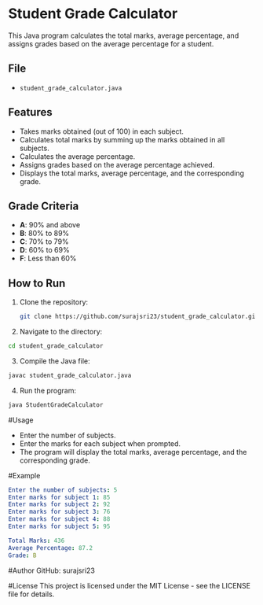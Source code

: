 # Student Grade Calculator

This Java program calculates the total marks, average percentage, and assigns grades based on the average percentage for a student.

## File

- `student_grade_calculator.java`

## Features

- Takes marks obtained (out of 100) in each subject.
- Calculates total marks by summing up the marks obtained in all subjects.
- Calculates the average percentage.
- Assigns grades based on the average percentage achieved.
- Displays the total marks, average percentage, and the corresponding grade.

## Grade Criteria

- **A**: 90% and above
- **B**: 80% to 89%
- **C**: 70% to 79%
- **D**: 60% to 69%
- **F**: Less than 60%

## How to Run

1. Clone the repository:

   ```bash
   git clone https://github.com/surajsri23/student_grade_calculator.git

2. Navigate to the directory:
```bash
cd student_grade_calculator
```

3. Compile the Java file:
```bash
javac student_grade_calculator.java
```

4. Run the program:
```bash
java StudentGradeCalculator
```

#Usage

- Enter the number of subjects.
- Enter the marks for each subject when prompted.
- The program will display the total marks, average percentage, and the corresponding grade.

#Example
```yaml
Enter the number of subjects: 5
Enter marks for subject 1: 85
Enter marks for subject 2: 92
Enter marks for subject 3: 76
Enter marks for subject 4: 88
Enter marks for subject 5: 95

Total Marks: 436
Average Percentage: 87.2
Grade: B
```
#Author
GitHub: surajsri23

#License
This project is licensed under the MIT License - see the LICENSE file for details.
